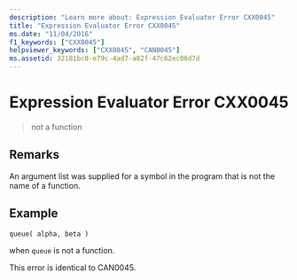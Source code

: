 ```yaml
---
description: "Learn more about: Expression Evaluator Error CXX0045"
title: "Expression Evaluator Error CXX0045"
ms.date: "11/04/2016"
f1_keywords: ["CXX0045"]
helpviewer_keywords: ["CXX0045", "CAN0045"]
ms.assetid: 32181bc8-e79c-4ad7-a82f-47c62ec06d7d
---
```

# Expression Evaluator Error CXX0045

> not a function

## Remarks

An argument list was supplied for a symbol in the program that is not the name of a function.

## Example

```
queue( alpha, beta )
```

when `queue` is not a function.

This error is identical to CAN0045.
